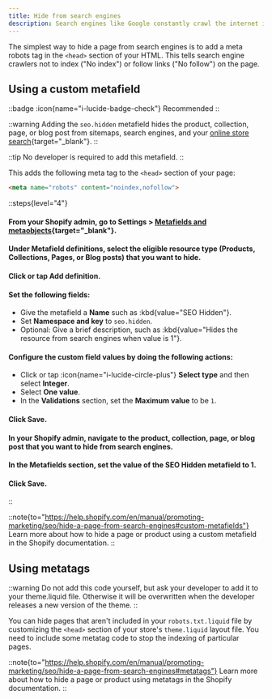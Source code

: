 ```yaml
---
title: Hide from search engines
description: Search engines like Google constantly crawl the internet in search of new data. When your site is being crawled, your store's robots.txt file blocks page content that might otherwise reduce the effectiveness of your SEO strategy by stealing PageRank.
---
```


The simplest way to hide a page from search engines is to add a meta robots tag in the `<head>` section of your HTML. This tells search engine crawlers not to index ("No index") or follow links ("No follow") on the page.

## Using a custom metafield 

::badge
:icon{name="i-lucide-badge-check"} Recommended
::

::warning
Adding the `seo.hidden` metafield hides the product, collection, page, or blog post from sitemaps, search engines, and your [online store search](https://help.shopify.com/en/manual/online-store/storefront-search){target="_blank"}.
::

::tip
No developer is required to add this metafield.
::

This adds the following meta tag to the `<head>` section of your page:

```html
<meta name="robots" content="noindex,nofollow">
```

::steps{level="4"}

#### From your Shopify admin, go to Settings > [Metafields and metaobjects](https://admin.shopify.com/settings/custom_data){target="_blank"}.

#### Under Metafield definitions, select the eligible resource type (Products, Collections, Pages, or Blog posts) that you want to hide.

#### Click or tap Add definition.

#### Set the following fields:

- Give the metafield a **Name** such as :kbd{value="SEO Hidden"}.
- Set **Namespace and key** to `seo.hidden`.
- Optional: Give a brief description, such as :kbd{value="Hides the resource from search engines when value is 1"}.

#### Configure the custom field values by doing the following actions:

- Click or tap :icon{name="i-lucide-circle-plus"} **Select type** and then select **Integer**.
- Select **One value**.
- In the **Validations** section, set the **Maximum value** to be `1`.

#### Click Save.

#### In your Shopify admin, navigate to the product, collection, page, or blog post that you want to hide from search engines.

#### In the Metafields section, set the value of the SEO Hidden metafield to 1.

#### Click Save.

::

::note{to="https://help.shopify.com/en/manual/promoting-marketing/seo/hide-a-page-from-search-engines#custom-metafields"}
Learn more about how to hide a page or product using a custom metafield in the Shopify documentation.
::


## Using metatags

::warning
Do not add this code yourself, but ask your developer to add it to your theme.liquid file. Otherwise it will be overwritten when the developer releases a new version of the theme.
::

You can hide pages that aren't included in your `robots.txt.liquid` file by customizing the `<head>` section of your store's `theme.liquid` layout file. You need to include some metatag code to stop the indexing of particular pages.

::note{to="https://help.shopify.com/en/manual/promoting-marketing/seo/hide-a-page-from-search-engines#metatags"}
Learn more about how to hide a page or product using metatags in the Shopify documentation.
::

